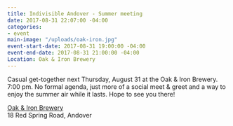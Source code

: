 ```yaml
---
title: Indivisible Andover - Summer meeting
date: 2017-08-31 22:07:00 -04:00
categories:
- event
main-image: "/uploads/oak-iron.jpg"
event-start-date: 2017-08-31 19:00:00 -04:00
event-end-date: 2017-08-31 21:00:00 -04:00
Location: Oak & Iron Brewery
---
```


Casual get-together next Thursday, August 31 at the Oak & Iron Brewery. 7:00 pm. No formal agenda, just more of a social meet & greet and a way to enjoy the summer air while it lasts. Hope to see you there!

[Oak & Iron Brewery](http://www.oakandironbrewing.com/)<BR>
18 Red Spring Road, Andover